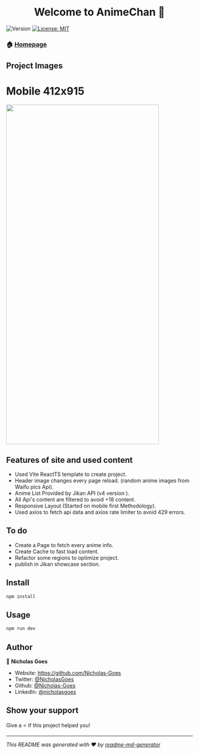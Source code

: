 <h1 align="center">Welcome to AnimeChan 👋</h1>
<p>
  <img alt="Version" src="https://img.shields.io/badge/version-0.0.1-blue.svg?cacheSeconds=2592000" />
  <a href="#" target="_blank">
    <img alt="License: MIT" src="https://img.shields.io/badge/License-MIT-yellow.svg" />
  </a>
</p>

### 🏠 [Homepage](nicholasgoes-animechan.vercel.app)

## Project Images

# Mobile 412x915
 <a href="https://imgur.com/vkWZUBF" target="_blank">
    <img width="412" height="915" src="https://i.imgur.com/vkWZUBF.png">
 </a>
 
## Features of site and used content

* Used Vite ReactTS template to create project.
* Header image changes every page reload. (random anime images from Waifu pics Api).
* Anime List Provided by Jikan API (v4 version ).
* All Api's content are filtered to avoid +18 content.
* Responsive Layout (Started on mobile first Methodology).
* Used axios to fetch api data and axios rate limiter to avoid 429 errors.

## To do

* Create a Page to fetch every anime info.
* Create Cache to fast load content.
* Refactor some regions to optimize project.
* publish in Jikan showcase section.

## Install

```sh
npm install
```

## Usage

```sh
npm run dev
```

## Author

👤 **Nicholas Goes**

* Website: https://github.com/Nicholas-Goes
* Twitter: [@NicholasGoes](https://twitter.com/NicholasGoes)
* Github: [@Nicholas-Goes](https://github.com/Nicholas-Goes)
* LinkedIn: [@nicholasgoes](https://linkedin.com/in/nicholasgoes)

## Show your support

Give a ⭐️ if this project helped you!

***
_This README was generated with ❤️ by [readme-md-generator](https://github.com/kefranabg/readme-md-generator)_
